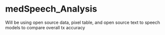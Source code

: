 # medSpeech_Analysis
Will be using open source data, pixel table, and open source text to speech models to compare overall tx accuracy
